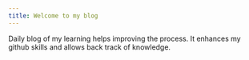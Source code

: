 ```yaml
---
title: Welcome to my blog
---
```



Daily blog of my learning helps improving the process. It enhances my github skills and allows back track of knowledge.

